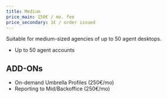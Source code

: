```yaml
---
title: Medium
price_main: 150€ / mo. fee
price_secondary: 1€ / order issued
---
```

Suitable for medium-sized agencies of up to 50 agent desktops.

* Up to 50 agent accounts

## ADD-ONs

* On-demand Umbrella Profiles (250€/mo)
* Reporting to Mid/Backoffice (250€/mo)
